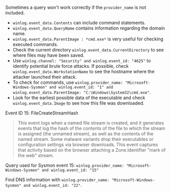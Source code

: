 

Sometimes a query won't work correctly if the `provider_name` is not included.

- `winlog.event_data.Contents` can include command statements.
- `winlog.event_data.QueryName` contains information regarding the domain name.
- `winlog.event_data.ParentImage : *cmd.exe*` is very useful for checking executed commands.
- Check the current directory `winlog.event_data.CurrentDirectory` to see where files may have been saved.
- Use `winlog.channel: "Security" and winlog.event_id: "4625"` to identify potential brute force attacks. If possible, check `winlog.event_data.WorkstationName` to see the hostname where the attacker launched their attack.
- To check for commands, use `winlog.provider_name: "Microsoft-Windows-Sysmon" and winlog.event_id: "1" and winlog.event_data.ParentImage: "C:\Windows\System32\cmd.exe"`.
- Look for the earliest possible data of the executable and check `winlog.event_data.Image` to see how this file was downloaded.

Event ID 15: FileCreateStreamHash

> This event logs when a named file stream is created, and it generates events that log the hash of the contents of the file to which the stream is assigned (the unnamed stream), as well as the contents of the named stream. Some malware variants drop their executables or configuration settings via browser downloads. This event captures that activity based on the browser attaching a Zone.Identifier "mark of the web" stream.

Query used for Sysmon event 15: `winlog.provider_name: "Microsoft-Windows-Sysmon" and winlog.event_id: "15"`

Find DNS information with `winlog.provider_name: "Microsoft-Windows-Sysmon" and winlog.event_id: "22"`.
